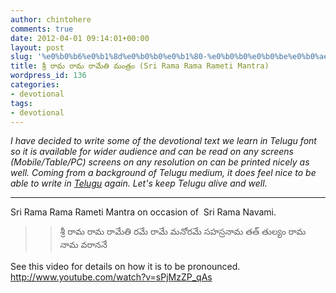 ```yaml
---
author: chintohere
comments: true
date: 2012-04-01 09:14:01+00:00
layout: post
slug: '%e0%b0%b6%e0%b1%8d%e0%b0%b0%e0%b1%80-%e0%b0%b0%e0%b0%be%e0%b0%ae-%e0%b0%b0%e0%b0%be%e0%b0%ae-%e0%b0%b0%e0%b0%be%e0%b0%ae%e0%b1%87%e0%b0%a4%e0%b0%bf-%e0%b0%ae%e0%b0%82%e0%b0%a4%e0%b1%8d%e0%b0%b0'
title: శ్రీ రామ రామ రామేతి మంత్రం (Sri Rama Rama Rameti Mantra)
wordpress_id: 136
categories:
- devotional
tags:
- devotional
---
```


_I have decided to write some of the devotional text we learn in Telugu font so it is available for wider audience and can be read on any screens (Mobile/Table/PC) screens on any resolution on can be printed nicely as well. Coming from a background of Telugu medium, it does feel nice to be able to write in [Telugu](http://en.wikipedia.org/wiki/Telugu_language) again. Let's keep Telugu alive and well._



* * *



Sri Rama Rama Rameti Mantra on occasion of  Sri Rama Navami.


<blockquote>

> 
> శ్రీ రామ రామ రామేతి
రమే రామే మనోరమే
సహస్రనామ తత్ తుల్యం
రామ నామ వరాననే
> 
> 

> 
> 
</blockquote>


See this video for details on how it is to be pronounced.
http://www.youtube.com/watch?v=sPjMzZP_qAs
